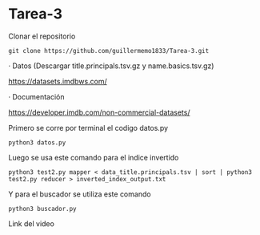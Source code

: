 # Tarea-3

Clonar el repositorio

```
git clone https://github.com/guillermemo1833/Tarea-3.git
```

· Datos (Descargar title.principals.tsv.gz y name.basics.tsv.gz)


https://datasets.imdbws.com/


· Documentación

https://developer.imdb.com/non-commercial-datasets/


Primero se corre por terminal el codigo datos.py

```
python3 datos.py
```
Luego se usa este comando para el indice invertido

```
python3 test2.py mapper < data_title.principals.tsv | sort | python3 test2.py reducer > inverted_index_output.txt
```
Y para el buscador se utiliza este comando

```
python3 buscador.py
```
Link del video


```

```
